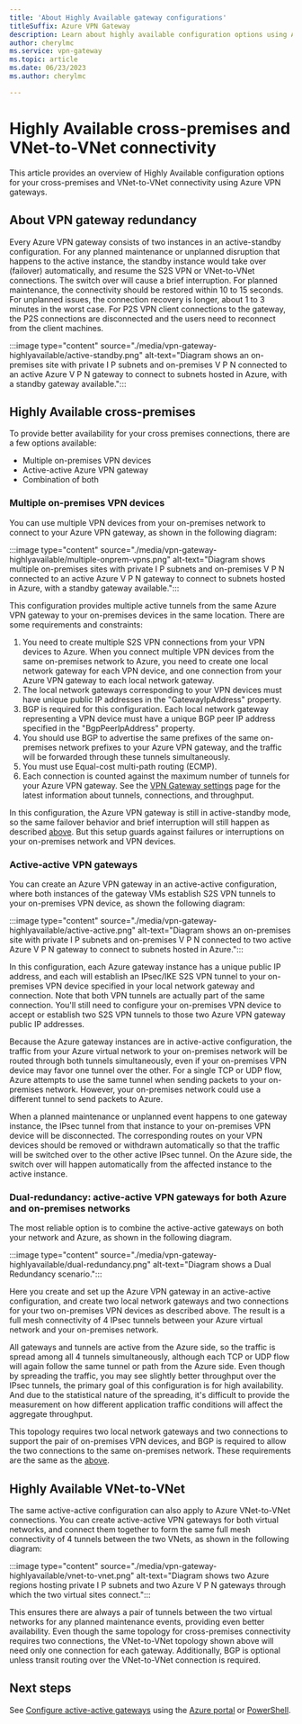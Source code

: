 ```yaml
---
title: 'About Highly Available gateway configurations'
titleSuffix: Azure VPN Gateway
description: Learn about highly available configuration options using Azure VPN Gateways.
author: cherylmc
ms.service: vpn-gateway
ms.topic: article
ms.date: 06/23/2023
ms.author: cherylmc

---
```

# Highly Available cross-premises and VNet-to-VNet connectivity

This article provides an overview of Highly Available configuration options for your cross-premises and VNet-to-VNet connectivity using Azure VPN gateways.

## <a name = "activestandby"></a>About VPN gateway redundancy

Every Azure VPN gateway consists of two instances in an active-standby configuration. For any planned maintenance or unplanned disruption that happens to the active instance, the standby instance would take over (failover) automatically, and resume the S2S VPN or VNet-to-VNet connections. The switch over will cause a brief interruption. For planned maintenance, the connectivity should be restored within 10 to 15 seconds. For unplanned issues, the connection recovery is longer, about 1 to 3 minutes in the worst case. For P2S VPN client connections to the gateway, the P2S connections are disconnected and the users need to reconnect from the client machines.

:::image type="content" source="./media/vpn-gateway-highlyavailable/active-standby.png" alt-text="Diagram shows an on-premises site with private I P subnets and on-premises V P N connected to an active Azure V P N gateway to connect to subnets hosted in Azure, with a standby gateway available.":::

## Highly Available cross-premises

To provide better availability for your cross premises connections, there are a few options available:

* Multiple on-premises VPN devices
* Active-active Azure VPN gateway
* Combination of both

### <a name = "activeactiveonprem"></a>Multiple on-premises VPN devices

You can use multiple VPN devices from your on-premises network to connect to your Azure VPN gateway, as shown in the following diagram:

:::image type="content" source="./media/vpn-gateway-highlyavailable/multiple-onprem-vpns.png" alt-text="Diagram shows multiple on-premises sites with private I P subnets and on-premises V P N connected to an active Azure V P N gateway to connect to subnets hosted in Azure, with a standby gateway available.":::

This configuration provides multiple active tunnels from the same Azure VPN gateway to your on-premises devices in the same location. There are some requirements and constraints:

1. You need to create multiple S2S VPN connections from your VPN devices to Azure. When you connect multiple VPN devices from the same on-premises network to Azure, you need to create one local network gateway for each VPN device, and one connection from your Azure VPN gateway to each local network gateway.
1. The local network gateways corresponding to your VPN devices must have unique public IP addresses in the "GatewayIpAddress" property.
1. BGP is required for this configuration. Each local network gateway representing a VPN device must have a unique BGP peer IP address specified in the "BgpPeerIpAddress" property.
1. You should use BGP to advertise the same prefixes of the same on-premises network prefixes to your Azure VPN gateway, and the traffic will be forwarded through these tunnels simultaneously.
1. You must use Equal-cost multi-path routing (ECMP).
1. Each connection is counted against the maximum number of tunnels for your Azure VPN gateway. See the [VPN Gateway settings](vpn-gateway-about-vpn-gateway-settings.md#gwsku) page for the latest information about tunnels, connections, and throughput.

In this configuration, the Azure VPN gateway is still in active-standby mode, so the same failover behavior and brief interruption will still happen as described [above](#activestandby). But this setup guards against failures or interruptions on your on-premises network and VPN devices.

### Active-active VPN gateways

You can create an Azure VPN gateway in an active-active configuration, where both instances of the gateway VMs establish S2S VPN tunnels to your on-premises VPN device, as shown the following diagram:

:::image type="content" source="./media/vpn-gateway-highlyavailable/active-active.png" alt-text="Diagram shows an on-premises site with private I P subnets and on-premises V P N connected to two active Azure V P N gateway to connect to subnets hosted in Azure.":::

In this configuration, each Azure gateway instance has a unique public IP address, and each will establish an IPsec/IKE S2S VPN tunnel to your on-premises VPN device specified in your local network gateway and connection. Note that both VPN tunnels are actually part of the same connection. You'll still need to configure your on-premises VPN device to accept or establish two S2S VPN tunnels to those two Azure VPN gateway public IP addresses.

Because the Azure gateway instances are in active-active configuration, the traffic from your Azure virtual network to your on-premises network will be routed through both tunnels simultaneously, even if your on-premises VPN device may favor one tunnel over the other. For a single TCP or UDP flow, Azure attempts to use the same tunnel when sending packets to your on-premises network. However, your on-premises network could use a different tunnel to send packets to Azure.

When a planned maintenance or unplanned event happens to one gateway instance, the IPsec tunnel from that instance to your on-premises VPN device will be disconnected. The corresponding routes on your VPN devices should be removed or withdrawn automatically so that the traffic will be switched over to the other active IPsec tunnel. On the Azure side, the switch over will happen automatically from the affected instance to the active instance.

### Dual-redundancy: active-active VPN gateways for both Azure and on-premises networks

The most reliable option is to combine the active-active gateways on both your network and Azure, as shown in the following diagram.

:::image type="content" source="./media/vpn-gateway-highlyavailable/dual-redundancy.png" alt-text="Diagram shows a Dual Redundancy scenario.":::

Here you create and set up the Azure VPN gateway in an active-active configuration, and create two local network gateways and two connections for your two on-premises VPN devices as described above. The result is a full mesh connectivity of 4 IPsec tunnels between your Azure virtual network and your on-premises network.

All gateways and tunnels are active from the Azure side, so the traffic is spread among all 4 tunnels simultaneously, although each TCP or UDP flow will again follow the same tunnel or path from the Azure side. Even though by spreading the traffic, you may see slightly better throughput over the IPsec tunnels, the primary goal of this configuration is for high availability. And due to the statistical nature of the spreading, it's difficult to provide the measurement on how different application traffic conditions will affect the aggregate throughput.

This topology requires two local network gateways and two connections to support the pair of on-premises VPN devices, and BGP is required to allow the two connections to the same on-premises network. These requirements are the same as the [above](#activeactiveonprem). 

## Highly Available VNet-to-VNet

The same active-active configuration can also apply to Azure VNet-to-VNet connections. You can create active-active VPN gateways for both virtual networks, and connect them together to form the same full mesh connectivity of 4 tunnels between the two VNets, as shown in the following diagram:

:::image type="content" source="./media/vpn-gateway-highlyavailable/vnet-to-vnet.png" alt-text="Diagram shows two Azure regions hosting private I P subnets and two Azure V P N gateways through which the two virtual sites connect.":::

This ensures there are always a pair of tunnels between the two virtual networks for any planned maintenance events, providing even better availability. Even though the same topology for cross-premises connectivity requires two connections, the VNet-to-VNet topology shown above will need only one connection for each gateway. Additionally, BGP is optional unless transit routing over the VNet-to-VNet connection is required.

## Next steps
See [Configure active-active gateways](active-active-portal.md) using the [Azure portal](active-active-portal.md) or [PowerShell](vpn-gateway-activeactive-rm-powershell.md).

